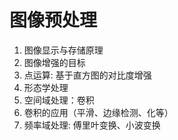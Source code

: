 
# 图像预处理

1. 图像显示与存储原理
2. 图像增强的目标
3. 点运算: 基于直方图的对比度增强
4. 形态学处理
5. 空间域处理：卷积
6. 卷积的应用（平滑、边缘检测、化等）
7. 频率域处理: 傅里叶变换、小波变换

